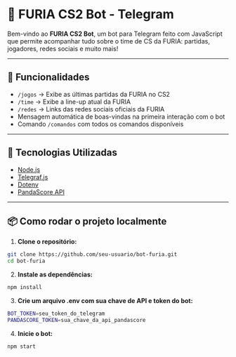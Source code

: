 # 🐾 FURIA CS2 Bot - Telegram

Bem-vindo ao **FURIA CS2 Bot**, um bot para Telegram feito com JavaScript que permite acompanhar tudo sobre o time de CS da FURIA: partidas, jogadores, redes sociais e muito mais!

---

## 🚀 Funcionalidades

- `/jogos` → Exibe as últimas partidas da FURIA no CS2
- `/time` → Exibe a line-up atual da FURIA
- `/redes` → Links das redes sociais oficiais da FURIA
- Mensagem automática de boas-vindas na primeira interação com o bot
- Comando `/comandos` com todos os comandos disponíveis

---

## 🧱 Tecnologias Utilizadas

- [Node.js](https://nodejs.org/)
- [Telegraf.js](https://telegraf.js.org/)
- [Dotenv](https://www.npmjs.com/package/dotenv)
- [PandaScore API](https://developers.pandascore.co/)

---

## 📦 Como rodar o projeto localmente

1. **Clone o repositório:**

```bash
git clone https://github.com/seu-usuario/bot-furia.git
cd bot-furia
```
2. **Instale as dependências:**
```bash
npm install
```
3. **Crie um arquivo .env com sua chave de API e token do bot:**
```bash
BOT_TOKEN=seu_token_do_telegram
PANDASCORE_TOKEN=sua_chave_da_api_pandascore
```
4. **Inicie o bot:**
```bash
npm start
```
